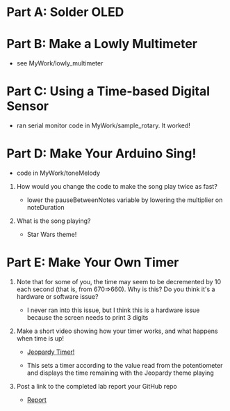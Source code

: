 # Part A: Solder OLED

# Part B: Make a Lowly Multimeter

* see MyWork/lowly_multimeter

# Part C: Using a Time-based Digital Sensor

* ran serial monitor code in MyWork/sample_rotary. It worked!

# Part D: Make Your Arduino Sing!

* code in MyWork/toneMelody


1. How would you change the code to make the song play twice as fast?

    * lower the pauseBetweenNotes variable by lowering the multiplier on noteDuration

2. What is the song playing?

    * Star Wars theme!

# Part E: Make Your Own Timer

1. Note that for some of you, the time may seem to be decremented by 10 each second (that is, from 670=>660). Why is this? Do you think it's a hardware or software issue?

    * I never ran into this issue, but I think this is a hardware issue because the screen needs to print 3 digits

2. Make a short video showing how your timer works, and what happens when time is up!

    * [Jeopardy Timer!](https://photos.app.goo.gl/cf4rHeXn4mzPa2Hy7)

    * This sets a timer according to the value read from the potentiometer and displays the time remaining with the Jeopardy theme playing

3. Post a link to the completed lab report your GitHub repo
    
    * [Report](https://github.com/henryw30/Interactive-Lab-Hub/blob/master/Lab2/lab2.md)